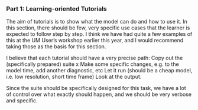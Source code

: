 ### Part 1: Learning-oriented Tutorials
The aim of tutorials is to show what the model can do and how to use it. In this section, there should be few, very specific use cases that the learner is expected to follow step by step. I think we have had quite a few examples of this at the UM User’s workshop earlier this year, and I would recommend taking those as the basis for this section.

I believe that each tutorial should have a very precise path: 
Copy out the (specifically prepared) suite x
Make some specific changes, e.g. to the model time, add another diagnostic, etc
Let it run (should be a cheap model, i.e. low resolution, short time frame)
Look at the output.

Since the suite should be specifically designed for this task, we have a lot of control over what exactly should happen, and we should be very verbose and specific.